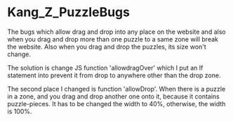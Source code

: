 # Kang_Z_PuzzleBugs

The bugs which allow drag and drop into any place on the website and also when you drag and drop more than one puzzle to a same zone will break the website. Also when you drag and drop the puzzles, its size won't change.

The solution is change JS function 'allowdragOver' which I put an If statement into prevent it from drop to anywhere other than the drop zone.

The second place I changed is function 'allowDrop'. When there is a puzzle in a zone, and you drag and drop another one onto it, because it contains puzzle-pieces. It has to be changed the width to 40%, otherwise, the width is 100%.
